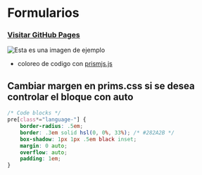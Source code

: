 # Formularios


### [Visitar GitHub Pages]



![Esta es una imagen de ejemplo](https://www.entramar.mvl.edu.ar/wp-content/uploads/2016/11/google_form.jpg  ) 

-  coloreo de codigo con  [prismjs.js]


## Cambiar margen en prims.css si se desea controlar el bloque con auto
```css
/* Code blocks */
pre[class*="language-"] {
	border-radius: .5em;
	border: .3em solid hsl(0, 0%, 33%); /* #282A2B */
	box-shadow: 1px 1px .5em black inset;
	margin: 0 auto;
	overflow: auto;
	padding: 1em;
}
```


[prismjs.js]:https://prismjs.com/
[Visitar GitHub Pages]: https://facundoaquino.github.io/formularios-js/